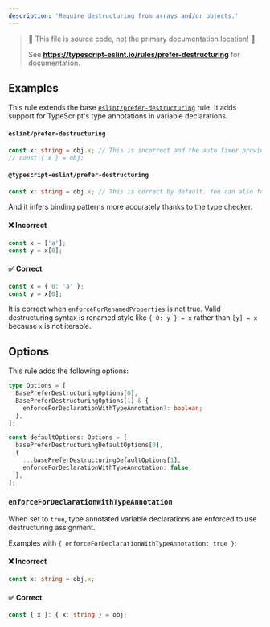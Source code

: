 ```yaml
---
description: 'Require destructuring from arrays and/or objects.'
---
```


> 🛑 This file is source code, not the primary documentation location! 🛑
>
> See **https://typescript-eslint.io/rules/prefer-destructuring** for documentation.

## Examples

This rule extends the base [`eslint/prefer-destructuring`](https://eslint.org/docs/latest/rules/prefer-destructuring) rule.
It adds support for TypeScript's type annotations in variable declarations.

<!--tabs-->

#### `eslint/prefer-destructuring`

```ts
const x: string = obj.x; // This is incorrect and the auto fixer provides following untyped fix.
// const { x } = obj;
```

#### `@typescript-eslint/prefer-destructuring`

```ts
const x: string = obj.x; // This is correct by default. You can also forbid this by an option.
```

<!--/tabs-->

And it infers binding patterns more accurately thanks to the type checker.

<!--tabs-->

#### ❌ Incorrect

```ts
const x = ['a'];
const y = x[0];
```

#### ✅ Correct

```ts
const x = { 0: 'a' };
const y = x[0];
```

It is correct when `enforceForRenamedProperties` is not true.
Valid destructuring syntax is renamed style like `{ 0: y } = x` rather than `[y] = x` because `x` is not iterable.

<!--/tabs-->

## Options

This rule adds the following options:

```ts
type Options = [
  BasePreferDestructuringOptions[0],
  BasePreferDestructuringOptions[1] & {
    enforceForDeclarationWithTypeAnnotation?: boolean;
  },
];

const defaultOptions: Options = [
  basePreferDestructuringDefaultOptions[0],
  {
    ...basePreferDestructuringDefaultOptions[1],
    enforceForDeclarationWithTypeAnnotation: false,
  },
];
```

### `enforceForDeclarationWithTypeAnnotation`

When set to `true`, type annotated variable declarations are enforced to use destructuring assignment.

Examples with `{ enforceForDeclarationWithTypeAnnotation: true }`:

<!--tabs-->

#### ❌ Incorrect

```ts option='{ "object": true }, { "enforceForDeclarationWithTypeAnnotation": true }'
const x: string = obj.x;
```

#### ✅ Correct

```ts option='{ "object": true }, { "enforceForDeclarationWithTypeAnnotation": true }'
const { x }: { x: string } = obj;
```

<!--/tabs-->


